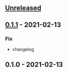 <a name="unreleased"></a>
## [Unreleased]


<a name="0.1.1"></a>
## [0.1.1] - 2021-02-13
### Fix
- changelog


<a name="0.1.0"></a>
## 0.1.0 - 2021-02-13

[Unreleased]: https://github.com/bcochofel/azuredevops-pipelines-demo/compare/0.1.1...HEAD
[0.1.1]: https://github.com/bcochofel/azuredevops-pipelines-demo/compare/0.1.0...0.1.1

